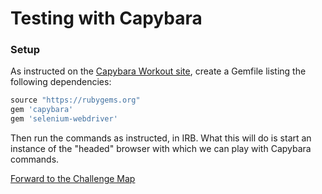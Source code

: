 # Testing with Capybara

### Setup

As instructed on the [Capybara Workout site](https://capybaraworkout.herokuapp.com/),
create a Gemfile listing the following dependencies:

```ruby
source "https://rubygems.org"
gem 'capybara'
gem 'selenium-webdriver'
```

Then run the commands as instructed, in IRB. What this will do is start an instance 
of the "headed" browser with which we can play with Capybara commands.

[Forward to the Challenge Map](../00_challenge_map.md)


